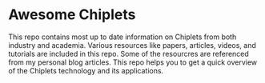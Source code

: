 # Awesome Chiplets
This repo contains most up to date information on Chiplets from both industry and academia. Various resources like papers, articles, videos, and tutorials are included in this repo. Some of the resourcres are referenced from my personal blog articles. This repo helps you to get a quick overview of the Chiplets technology and its applications.
